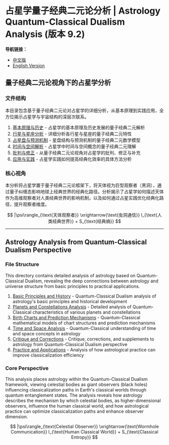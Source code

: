 # 占星学量子经典二元论分析 | Astrology Quantum-Classical Dualism Analysis (版本 9.2)

**导航链接：**
- [中文版](#量子经典二元论视角下的占星学分析)
- [English Version](#astrology-analysis-from-quantum-classical-dualism-perspective)

## 量子经典二元论视角下的占星学分析

### 文件结构

本目录包含基于量子经典二元论对占星学的详细分析，从基本原理到实践应用，全方位揭示占星学与宇宙结构的深层次联系。

1. [基本原理与历史](./basic_principles_history.md) - 占星学的基本原理及历史发展的量子经典二元解析
2. [行星与星座分析](./planets_constellations.md) - 详细分析各行星与星座的量子经典二元特性
3. [占星盘与预测机制](./charts_prediction.md) - 星盘结构与预测机制的量子经典二元数学模型
4. [时间与空间解析](./time_space.md) - 占星学中时间与空间概念的量子经典二元理解
5. [批判与修正](./critique_corrections.md) - 从量子经典二元论视角对占星学的批判、修正与补充
6. [应用与实践](./practice_applications.md) - 占星学实践如何提高经典化效率的具体方法分析

### 核心视角

本分析将占星学置于量子经典二元论框架下，将天体视为巨型观察者（黑洞），通过量子纠缠态影响地球上经典世界的经典化路径。分析揭示了占星学如何描述天体作为高维观察者对人类经典世界的影响机制，以及如何通过占星实践优化经典化路径，提升观察者维度。

$$
|\psi\rangle_{\text{天体观察者}} \xrightarrow{\text{虫洞通信}} I_{\text{人类经典世界}} + S_{\text{经典熵}}
$$

---

## Astrology Analysis from Quantum-Classical Dualism Perspective

### File Structure

This directory contains detailed analysis of astrology based on Quantum-Classical Dualism, revealing the deep connections between astrology and universe structure from basic principles to practical applications.

1. [Basic Principles and History](./basic_principles_history.md) - Quantum-Classical Dualism analysis of astrology's basic principles and historical development
2. [Planets and Constellations Analysis](./planets_constellations.md) - Detailed analysis of Quantum-Classical characteristics of various planets and constellations
3. [Birth Charts and Prediction Mechanisms](./charts_prediction.md) - Quantum-Classical mathematical models of chart structures and prediction mechanisms
4. [Time and Space Analysis](./time_space.md) - Quantum-Classical understanding of time and space concepts in astrology
5. [Critique and Corrections](./critique_corrections.md) - Critique, corrections, and supplements to astrology from Quantum-Classical Dualism perspective
6. [Practice and Applications](./practice_applications.md) - Analysis of how astrological practice can improve classicalization efficiency

### Core Perspective

This analysis places astrology within the Quantum-Classical Dualism framework, viewing celestial bodies as giant observers (black holes) influencing classicalization paths in Earth's classical worlds through quantum entanglement states. The analysis reveals how astrology describes the mechanism by which celestial bodies, as higher-dimensional observers, influence the human classical world, and how astrological practice can optimize classicalization paths and enhance observer dimension.

$$
|\psi\rangle_{\text{Celestial Observer}} \xrightarrow{\text{Wormhole Communication}} I_{\text{Human Classical World}} + S_{\text{Classical Entropy}}
$$ 